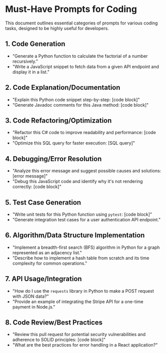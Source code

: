 # Must-Have Prompts for Coding

This document outlines essential categories of prompts for various coding tasks, designed to be highly useful for developers.

## 1. Code Generation
- "Generate a Python function to calculate the factorial of a number recursively."
- "Write a JavaScript snippet to fetch data from a given API endpoint and display it in a list."

## 2. Code Explanation/Documentation
- "Explain this Python code snippet step-by-step: [code block]"
- "Generate Javadoc comments for this Java method: [code block]"

## 3. Code Refactoring/Optimization
- "Refactor this C# code to improve readability and performance: [code block]"
- "Optimize this SQL query for faster execution: [SQL query]"

## 4. Debugging/Error Resolution
- "Analyze this error message and suggest possible causes and solutions: [error message]"
- "Debug this JavaScript code and identify why it's not rendering correctly: [code block]"

## 5. Test Case Generation
- "Write unit tests for this Python function using `pytest`: [code block]"
- "Generate integration test cases for a user authentication API endpoint."

## 6. Algorithm/Data Structure Implementation
- "Implement a breadth-first search (BFS) algorithm in Python for a graph represented as an adjacency list."
- "Describe how to implement a hash table from scratch and its time complexity for common operations."

## 7. API Usage/Integration
- "How do I use the `requests` library in Python to make a POST request with JSON data?"
- "Provide an example of integrating the Stripe API for a one-time payment in Node.js."

## 8. Code Review/Best Practices
- "Review this pull request for potential security vulnerabilities and adherence to SOLID principles: [code block]"
- "What are the best practices for error handling in a React application?"
